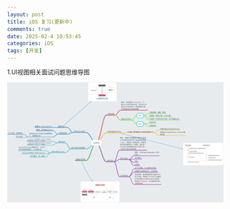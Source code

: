 ```yaml
---
layout: post
title: iOS 复习(更新中)
comments: true
date: 2025-02-4 10:53:45
categories: iOS
tags: [开发]
---
```

1.UI视图相关面试问题思维导图

![UI_view](/images/10.1_UI_view.png)

<!--more-->

